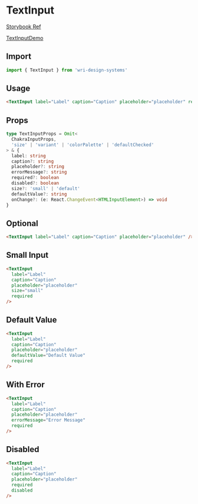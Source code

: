# TextInput

[Storybook Ref](https://wri.github.io/wri-design-systems/?path=/docs/inputs-text-input--docs)

[TextInputDemo](https://github.com/wri/wri-design-systems/blob/main/src/components/TextInput/TextInputDemo.tsx)

## Import

```js
import { TextInput } from 'wri-design-systems'
```

## Usage

```html
<TextInput label="Label" caption="Caption" placeholder="placeholder" required />
```

## Props

```ts
type TextInputProps = Omit<
  ChakraInputProps,
  'size' | 'variant' | 'colorPalette' | 'defaultChecked'
> & {
  label: string
  caption?: string
  placeholder?: string
  errorMessage?: string
  required?: boolean
  disabled?: boolean
  size?: 'small' | 'default'
  defaultValue?: string
  onChange?: (e: React.ChangeEvent<HTMLInputElement>) => void
}
```

## Optional

```html
<TextInput label="Label" caption="Caption" placeholder="placeholder" />
```

## Small Input

```html
<TextInput
  label="Label"
  caption="Caption"
  placeholder="placeholder"
  size="small"
  required
/>
```

## Default Value

```html
<TextInput
  label="Label"
  caption="Caption"
  placeholder="placeholder"
  defaultValue="Default Value"
  required
/>
```

## With Error

```html
<TextInput
  label="Label"
  caption="Caption"
  placeholder="placeholder"
  errorMessage="Error Message"
  required
/>
```

## Disabled

```html
<TextInput
  label="Label"
  caption="Caption"
  placeholder="placeholder"
  required
  disabled
/>
```
